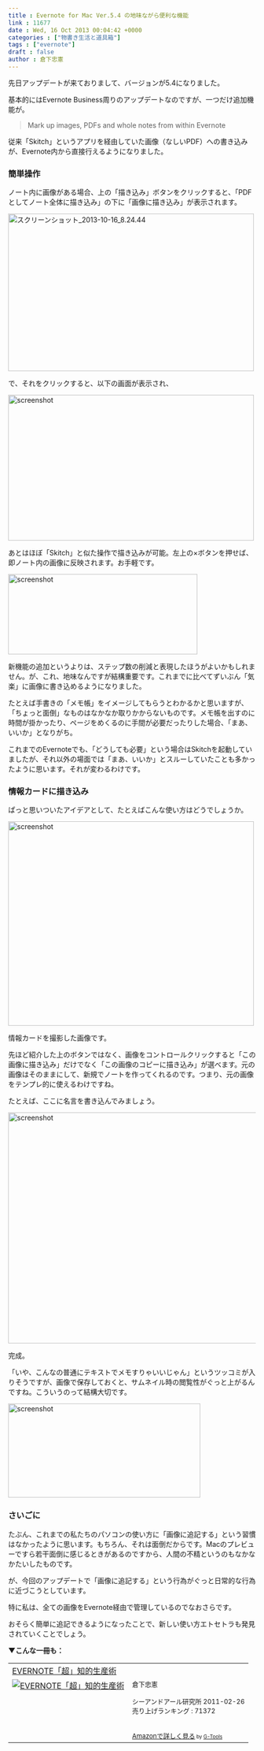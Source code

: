 ```yaml
---
title : Evernote for Mac Ver.5.4 の地味ながら便利な機能
link : 11677
date : Wed, 16 Oct 2013 00:04:42 +0000
categories : ["物書き生活と道具箱"]
tags : ["evernote"]
draft : false
author : 倉下忠憲
---
```


先日アップデートが来ておりまして、バージョンが5.4になりました。

基本的にはEvernote Business周りのアップデートなのですが、一つだけ追加機能が。

<blockquote>
Mark up images, PDFs and whole notes from within Evernote 
</blockquote>

従来「Skitch」というアプリを経由していた画像（なしいPDF）への書き込みが、Evernote内から直接行えるようになりました。

<H3>簡単操作</H3>ノート内に画像がある場合、上の「描き込み」ボタンをクリックすると、「PDFとしてノート全体に描き込み」の下に「画像に描き込み」が表示されます。

<a href="https://rashita.net/blog/wp-content/uploads/2013/10/スクリーンショット_2013-10-16_8.24.44.png"><img src="https://rashita.net/blog/wp-content/uploads/2013/10/スクリーンショット_2013-10-16_8.24.44.png" alt="スクリーンショット_2013-10-16_8.24.44" width="500" height="320" class="alignnone size-full wp-image-11678" /></a>

で、それをクリックすると、以下の画面が表示され、

<a href="https://rashita.net/blog/wp-content/uploads/2013/10/screenshot9.png"><img src="https://rashita.net/blog/wp-content/uploads/2013/10/screenshot9-1024x606.png" alt="screenshot" width="500" height="296" class="alignnone size-large wp-image-11679" /></a>

あとはほぼ「Skitch」と似た操作で描き込みが可能。左上の×ボタンを押せば、即ノート内の画像に反映されます。お手軽です。

<a href="https://rashita.net/blog/wp-content/uploads/2013/10/screenshot10.png"><img src="https://rashita.net/blog/wp-content/uploads/2013/10/screenshot10.png" alt="screenshot" width="385" height="163" class="alignnone size-full wp-image-11680" /></a>

新機能の追加というよりは、ステップ数の削減と表現したほうがよいかもしれません。が、これ、地味なんですが結構重要です。これまでに比べてずいぶん「気楽」に画像に書き込めるようになりました。

たとえば手書きの「メモ帳」をイメージしてもらうとわかるかと思いますが、「ちょっと面倒」なものはなかなか取りかからないものです。メモ帳を出すのに時間が掛かったり、ページをめくるのに手間が必要だったりした場合、「まあ、いいか」となりがち。

これまでのEvernoteでも、「どうしても必要」という場合はSkitchを起動していましたが、それ以外の場面では「まあ、いいか」とスルーしていたことも多かったように思います。それが変わるわけです。

<H3>情報カードに描き込み</H3>ぱっと思いついたアイデアとして、たとえばこんな使い方はどうでしょうか。

<a href="https://rashita.net/blog/wp-content/uploads/2013/10/screenshot11.png"><img src="https://rashita.net/blog/wp-content/uploads/2013/10/screenshot11.png" alt="screenshot" width="500" height="415" class="alignnone size-full wp-image-11681" /></a>

情報カードを撮影した画像です。

先ほど紹介した上のボタンではなく、画像をコントロールクリックすると「この画像に描き込み」だけでなく「この画像のコピーに描き込み」が選べます。元の画像はそのままにして、新規でノートを作ってくれるのです。つまり、元の画像をテンプレ的に使えるわけですね。

たとえば、ここに名言を書き込んでみましょう。

<a href="https://rashita.net/blog/wp-content/uploads/2013/10/screenshot12.png"><img src="https://rashita.net/blog/wp-content/uploads/2013/10/screenshot12.png" alt="screenshot" width="523" height="469" class="alignnone size-full wp-image-11682" /></a>

完成。

「いや、こんなの普通にテキストでメモすりゃいいじゃん」というツッコミが入りそうですが、画像で保存しておくと、サムネイル時の閲覧性がぐっと上がるんですね。こういうのって結構大切です。

<a href="https://rashita.net/blog/wp-content/uploads/2013/10/screenshot13.png"><img src="https://rashita.net/blog/wp-content/uploads/2013/10/screenshot13.png" alt="screenshot" width="391" height="191" class="alignnone size-full wp-image-11683" /></a>

<H3>さいごに</H3>たぶん、これまでの私たちのパソコンの使い方に「画像に追記する」という習慣はなかったように思います。もちろん、それは面倒だからです。Macのプレビューですら若干面倒に感じるときがあるのですから、人間の不精というのもなかなかたいしたものです。

が、今回のアップデートで「画像に追記する」という行為がぐっと日常的な行為に近づこうとしています。

特に私は、全ての画像をEvernote経由で管理しているのでなおさらです。

おそらく簡単に追記できるようになったことで、新しい使い方エトセトラも発見されていくことでしょう。

<strong>▼こんな一冊も：</strong>
<table  border="0" cellpadding="5"><tr><td colspan="2"><a href="http://www.amazon.co.jp/EVERNOTE%E3%80%8C%E8%B6%85%E3%80%8D%E7%9F%A5%E7%9A%84%E7%94%9F%E7%94%A3%E8%A1%93-%E5%80%89%E4%B8%8B%E5%BF%A0%E6%86%B2/dp/4863540817%3FSubscriptionId%3D15SMZCTB9V8NGR2TW082%26tag%3Drashita1000-22%26linkCode%3Dxm2%26camp%3D2025%26creative%3D165953%26creativeASIN%3D4863540817" target="_top">EVERNOTE「超」知的生産術</a><img src="http://www.assoc-amazon.jp/e/ir?t=rashita1000-22&l=ur2&o=9" width="1" height="1" style="border: none;" alt="" /></td></tr><tr><td valign="top"><a href="http://www.amazon.co.jp/EVERNOTE%E3%80%8C%E8%B6%85%E3%80%8D%E7%9F%A5%E7%9A%84%E7%94%9F%E7%94%A3%E8%A1%93-%E5%80%89%E4%B8%8B%E5%BF%A0%E6%86%B2/dp/4863540817%3FSubscriptionId%3D15SMZCTB9V8NGR2TW082%26tag%3Drashita1000-22%26linkCode%3Dxm2%26camp%3D2025%26creative%3D165953%26creativeASIN%3D4863540817" target="_top"><img src="http://ecx.images-amazon.com/images/I/51OnU0cd03L._SL160_.jpg" border="0" alt="EVERNOTE「超」知的生産術" /></a></td><td valign="top"><font size="-1">倉下忠憲 <br /><br />シーアンドアール研究所  2011-02-26<br />売り上げランキング : 71372<br /><br /><br /><a href="http://www.amazon.co.jp/EVERNOTE%E3%80%8C%E8%B6%85%E3%80%8D%E7%9F%A5%E7%9A%84%E7%94%9F%E7%94%A3%E8%A1%93-%E5%80%89%E4%B8%8B%E5%BF%A0%E6%86%B2/dp/4863540817%3FSubscriptionId%3D15SMZCTB9V8NGR2TW082%26tag%3Drashita1000-22%26linkCode%3Dxm2%26camp%3D2025%26creative%3D165953%26creativeASIN%3D4863540817" target="_top">Amazonで詳しく見る</a></font><font size="-2"> by <a href="http://www.goodpic.com/mt/aws/index.html" >G-Tools</a></font></td></tr></table>
